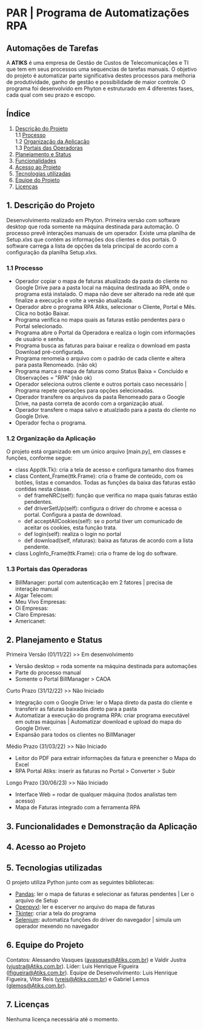 # PAR | Programa de Automatizações RPA 

## Automações de Tarefas

A **ATIKS** é uma empresa de Gestão de Custos de Telecomunicações e TI que tem em seus processos uma sequencias de tarefas manuais. O objetivo do projeto é automatizar parte significativa destes processos para melhoria de produtividade, ganho de gestão e possibilidade de maior controle.
O programa foi desenvolvido em Phyton e estruturado em 4 diferentes fases, cada qual com seu prazo e escopo.

## Índice

1. [Descrição do Projeto](#1-descri%C3%A7%C3%A3o-do-projeto) <br>
  1.1 [Processo](#11-processo) <br>
  1.2 [Organização da Aplicação](#12-organiza%C3%A7%C3%A3o-da-aplica%C3%A7%C3%A3o) <br>
  1.3 [Portais das Operadoras](#13-portais-das-operadoras)
2. [Planejamento e Status](#2-planejamento-e-status)
3. [Funcionalidades](#3-funcionalidades-e-demonstra%C3%A7%C3%A3o-da-aplica%C3%A7%C3%A3o)
4. [Acesso ao Projeto](#4-acesso-ao-projeto)
5. [Tecnologias utilizadas](#5-tecnologias-utilizadas)
6. [Equipe do Projeto](#6-equipe-do-projeto)
7. [Licenças](#7-licen%C3%A7as)


## 1. Descrição do Projeto

Desenvolvimento realizado em Phyton. Primeira versão com software desktop que roda somente na máquina destinada para automação. O processo prevê interações manuais de um operador. Existe uma planilha de Setup.xlxs que contém as informações dos clientes e dos portais. O software carrega a lista de opções da tela principal de acordo com a configuração da planilha Setup.xlxs.

### 1.1 Processo

- Operador copiar o mapa de faturas atualizado da pasta do cliente no Google Drive para a pasta local na máquina destinada ao RPA, onde o programa está instalado. O mapa não deve ser alterado na rede até que finalize a execução e volte a versão atualizada.
- Operador abre o programa RPA Atiks, selecionar o Cliente, Portal e Mês. Clica no botão Baixar.
- Programa verifica no mapa quais as faturas estão pendentes para o Portal selecionado.
- Programa abre o Portal da Operadora e realiza o login com informações de usuário e senha.
- Programa busca as faturas para baixar e realiza o download em pasta Download pré-configurada.
- Programa renomeia o arquivo com o padrão de cada cliente e altera para pasta Renomeado. (não ok)
- Programa marca o mapa de faturas como Status Baixa = Concluído e Observações = "RPA" (não ok)
- Operador seleciona outros cliente e outros portais caso necessário | Programa repete operações para opções selecionadas.
- Operador transfere os arquivos da pasta Renomeado para o Google Drive, na pasta correta de acordo com a organização atual.
- Operador transfere o mapa salvo e atualziado para a pasta do cliente no Google Drive.
- Operador fecha o programa.

### 1.2 Organização da Aplicação

O projeto está organizado em um único arquivo [main.py], em classes e funções, conforme segue:
  - class App(tk.Tk): cria a tela de acesso e configura tamanho dos frames
  - class Content_Frame(ttk.Frame): cria o frame de conteúdo, com os botões, listas e comandos. Todas as funções da baixa das faturas estão contidas nesta classe.
    - def frameNRC(self): função que verifica no mapa quais faturas estão pendentes.
    - def driverSetUp(self): configura o driver do chrome e acessa o portal. Configura a pasta de download.
    - def acceptAllCookies(self): se o portal tiver um comunicado de aceitar os cookies, esta função trata.
    - def login(self): realiza o login no portal
    - def download(self, nfaturas): baixa as faturas de acordo com a lista pendente.
  - class LogInfo_Frame(ttk.Frame): cria o frame de log do software.


### 1.3 Portais das Operadoras
- BillManager: portal com autenticação em 2 fatores | precisa de interação manual 
- Algar Telecom: 
- Meu Vivo Empresas:
- Oi Empresas:
- Claro Empresas:
- Americanet:

## 2. Planejamento e Status

Primeira Versão (01/11/22) >> Em desenvolvimento
- Versão desktop = roda somente na máquina destinada para automações
- Parte do processo manual
- Somente o Portal BillManager > CAOA

Curto Prazo (31/12/22) >> Não Iniciado
- Integração com o Google Drive: ler o Mapa direto da pasta do cliente e transferir as faturas baixadas direto para a pasta
- Automatizar a execução do programa RPA: criar programa executável em outras máquinas | Automatizar download e upload do mapa do Google Driver. 
- Expansão para todos os clientes no BillManager 

Médio Prazo (31/03/22) >> Não Iniciado
- Leitor do PDF para extrair informações da fatura e preencher o Mapa do Excel
- RPA Portal Atiks: inserir as faturas no Portal > Converter > Subir

Longo Prazo (30/06/23) >> Não Iniciado
- Interface Web = rodar de qualquer máquina (todos analistas tem acesso)
- Mapa de Faturas integrado com a ferramenta RPA


## 3. Funcionalidades e Demonstração da Aplicação


## 4. Acesso ao Projeto


## 5. Tecnologias utilizadas

O projeto utiliza Python junto com as seguintes bibliotecas:
- [Pandas](https://pandas.pydata.org/docs/): ler o mapa de faturas e selecionar as faturas pendentes | Ler o arquivo de Setup
- [Openpyxl](https://openpyxl.readthedocs.io/en/stable/): ler e escerver no arquivo do mapa de faturas
- [Tkinter](https://tkdocs.com/): criar a tela do programa
- [Selenium](https://www.selenium.dev/documentation/): automatiza funções do driver do navegador | simula um operador mexendo no navegador


## 6. Equipe do Projeto

Contatos: Alessandro Vasques (avasques@Atiks.com.br) e Valdir Justra (vjustra@Atiks.com.br).
Líder: Luis Henrique Figueira (lfigueira@Atiks.com.br).
Equipe de Desenvolvimento: Luis Henrique Figueira, Vitor Reis (vreis@Atiks.com.br) e Gabriel Lemos (glemos@Atiks.com.br).


## 7. Licenças

Nenhuma licença necessária até o momento.
